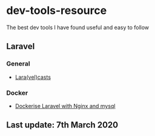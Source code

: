 # dev-tools-resource
The best dev tools I have found useful and easy to follow

## Laravel
### General
- [Lara(vel)casts](https://www.laracasts.com)

### Docker
- [Dockerise Laravel with Nginx and mysql](https://www.howtoforge.com/dockerizing-laravel-with-nginx-mysql-and-docker-compose/)


## Last update: 7th March 2020
